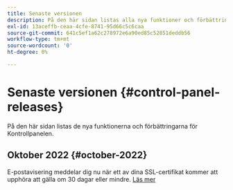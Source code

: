 ```yaml
---
title: Senaste versionen
description: På den här sidan listas alla nya funktioner och förbättringar för Kontrollpanelen
exl-id: 13aceffb-ceaa-4cfe-8741-95d66c5c6caa
source-git-commit: 641c5ef1a62c278972e6a90ed85c52851deddb56
workflow-type: tm+mt
source-wordcount: '0'
ht-degree: 0%

---
```


# Senaste versionen {#control-panel-releases}

På den här sidan listas de nya funktionerna och förbättringarna för Kontrollpanelen.

## Oktober 2022 {#october-2022}

E-postavisering meddelar dig nu när ett av dina SSL-certifikat kommer att upphöra att gälla om 30 dagar eller mindre. [Läs mer](../performance-monitoring/using/email-alerting.md)
